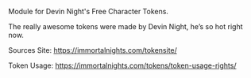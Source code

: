 
Module for Devin Night's Free Character Tokens.

The really awesome tokens were made by Devin Night, he’s so hot right now.


Sources Site:
https://immortalnights.com/tokensite/


Token Usage:
https://immortalnights.com/tokens/token-usage-rights/



